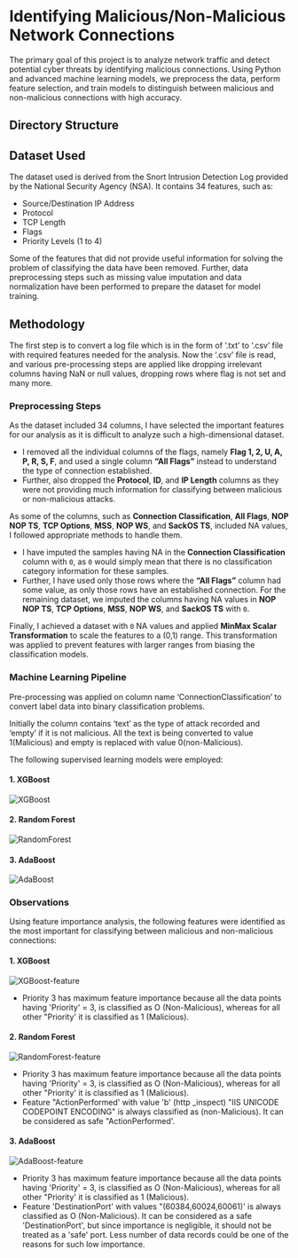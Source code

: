 # Identifying Malicious/Non-Malicious Network Connections

The primary goal of this project is to analyze network traffic and detect potential cyber threats by identifying malicious connections. Using Python and advanced machine learning models, we preprocess the data, perform feature selection, and train models to distinguish between malicious and non-malicious connections with high accuracy.

## Directory Structure


## Dataset Used

The dataset used is derived from the Snort Intrusion Detection Log provided by the National Security Agency (NSA). It contains 34 features, such as:
- Source/Destination IP Address
- Protocol
- TCP Length
- Flags
- Priority Levels (1 to 4)

Some of the features that did not provide useful information for solving the problem of classifying the data have been removed. Further, data preprocessing steps such as missing value imputation and data normalization have been performed to prepare the dataset for model training.


## Methodology

The first step is to convert a log file which is in the form of ‘.txt’ to ‘.csv’ file with required features needed for the analysis. Now the ‘.csv’ file is read, and various pre-processing steps are applied like dropping irrelevant columns having NaN or null values, dropping rows where flag is not set and many more.


### Preprocessing Steps

As the dataset included 34 columns, I have selected the important features for our analysis as it is difficult to analyze such a high-dimensional dataset. 
- I removed all the individual columns of the flags, namely **Flag 1, 2, U, A, P, R, S, F**, and used a single column **“All Flags”** instead to understand the type of connection established. 
- Further, also dropped the **Protocol**, **ID**, and **IP Length** columns as they were not providing much information for classifying between malicious or non-malicious attacks.

As some of the columns, such as **Connection Classification**, **All Flags**, **NOP NOP TS**, **TCP Options**, **MSS**, **NOP WS**, and **SackOS TS**, included NA values, I followed appropriate methods to handle them.
 
- I have imputed the samples having NA in the **Connection Classification** column with `0`, as `0` would simply mean that there is no classification category information for these samples. 
- Further, I have used only those rows where the **“All Flags”** column had some value, as only those rows have an established connection. For the remaining dataset, we imputed the columns having NA values in **NOP NOP TS**, **TCP Options**, **MSS**, **NOP WS**, and **SackOS TS** with `0`.

Finally, I achieved a dataset with `0` NA values and applied **MinMax Scalar Transformation** to scale the features to a (0,1) range. This transformation was applied to prevent features with larger ranges from biasing the classification models.

### Machine Learning Pipeline

Pre-processing was applied on column name ‘ConnectionClassification’ to convert label data into binary classification problems. 

Initially the column contains ‘text’ as the type of attack recorded and ‘empty’ if it is not malicious. All the text is being converted to value 1(Malicious) and empty is replaced with value 0(non-Malicious).

The following supervised learning models were employed:

#### 1. XGBoost

![XGBoost](ss/xgboost.jpg)

#### 2. Random Forest

![RandomForest](ss/random_forest.jpg)

#### 3. AdaBoost

![AdaBoost](ss/adaboost.jpg)


### Observations

Using feature importance analysis, the following features were identified as the most important for classifying between malicious and non-malicious connections:

#### 1. XGBoost

![XGBoost-feature](ss/xgboost_feature.jpg)

- Priority 3 has maximum feature importance because all the data points having 'Priority' = 3, is classified as O (Non-Malicious), whereas for all other "Priority' it is classified as 1 (Malicious).

#### 2. Random Forest

![RandomForest-feature](ss/rfc_feature.jpg)

- Priority 3 has maximum feature importance because all the data points having 'Priority' = 3, is classified as O (Non-Malicious), whereas for all other "Priority' it is classified as 1 (Malicious).
- Feature "ActionPerformed' with value 'b' (http _inspect) "IIS UNICODE CODEPOINT ENCODING" is always classified as (non-Malicious). It can be considered as safe "ActionPerformed'.

#### 3. AdaBoost

![AdaBoost-feature](ss/adaboost_feature.jpg)

- Priority 3 has maximum feature importance because all the data points having 'Priority' = 3, is classified as O (Non-Malicious), whereas for all other "Priority' it is classified as 1 (Malicious).
- Feature 'DestinationPort' with values "(60384,60024,60061)' is always classified as O (Non-Malicious). It can be considered as a safe 'DestinationPort', but since importance is negligible, it should not be treated as a 'safe' port. Less number of data records could be one of the reasons for such low importance.




